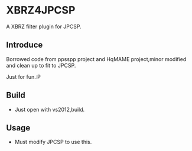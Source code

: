 XBRZ4JPCSP
==========
A XBRZ filter plugin for JPCSP.

Introduce
---------
Borrowed code from ppsspp project and HqMAME project,minor modified and clean up to fit to JPCSP.

Just for fun.:P

Build
------
* Just open with vs2012,build.

Usage
------
* Must modify JPCSP to use this.
